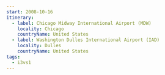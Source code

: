 ```yaml
---
start: 2008-10-16
itinerary:
  - label: Chicago Midway International Airport (MDW)
    locality: Chicago
    countryName: United States
  - label: Washington Dulles International Airport (IAD)
    locality: Dulles
    countryName: United States
tags:
  - i3vs1
---
```

